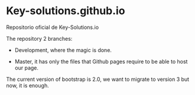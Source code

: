# Key-solutions.github.io

Repositorio oficial de Key-Solutions.io

The repository 2 branches:

* Development, where the magic is done.

* Master, it has only the files that Github pages require to be able to host our page.

The current version of bootstrap is 2.0, we want to migrate to version 3 but now, it is enough.

